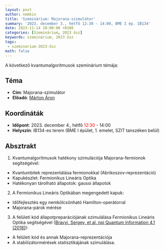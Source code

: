 ```yaml
---
layout: post
author: nemkin
title: 'Szeminárium: Majorana-szimulátor'
summary: '2023. december 3., hétfő 12:30 - 14:00, BME I ép. IB134'
date: 2023-11-14 18:00:00 +0100
categories: [Szeminárium, 2023 ősz]
keywords: szeminárium, 2023 ősz
tags: 
 - szeminarium-2023-ősz
math: false
---
```


A következő kvantumalgoritmusok szeminárium témája:

## Téma

- **Cím**: Majorana-szimulátor
- **Előadó**: [Márton Áron](https://tdk.bme.hu/Browse/Users/Marton-Aron)

## Koordináták

- **Időpont**: 2023. december 4., hétfő <span style="color: red">12:30</span> - 14:00
- **Helyszín**: IB134-es terem (BME I épület, 1. emelet, SZIT tanszéken belül)

## Absztrakt

1) Kvantumalgoritmusok hatékony szimulációja Majorana-fermionok segítségével:
- Kvantumbitek reprezentálása fermionokkal (Abrikoszov-reprezentáció)
- Kapukészlet: Fermionikus Lineáris Optika
- Hatékonyan tárolható állapotok: gaussi állapotok
2) A Fermionikus Lineáris Optikában megengedett kapuk:
- Időfejlesztés egy nemkölcsönható Hamilton-operátorral
- Majorana-párok mérése
3) A felületi kód állapotpreparációjának szimulálása Fermionikus Lineáris Optika segítségével ([Bravyi, Sergey, et al. npj Quantum Information 4.1 (2018)](https://arxiv.org/abs/1710.02270)):
- A felületi kód és annak Majorana-reprezentációja
- A stabilizátormérések statisztikájának szimulálása.

